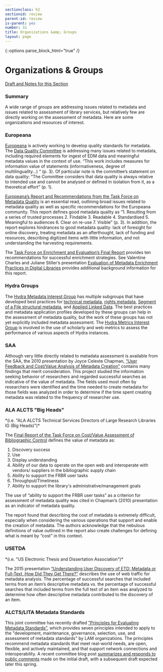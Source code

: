 ```yaml
---
sectionclass: h2
sectionid: review
parent-id: review
is-parent: yes
number: 31
title: Organizations &amp; Groups
layout: page
---
```


   {::options parse_block_html="true" /}

# Organizations &amp; Groups

[Draft and Notes for this Section](https://docs.google.com/document/d/1rk6TThrSqpLNk-L0JgR3lk5b_M3M8n5xM2xggKHYVUw/edit#heading=h.ur4v6u3nkorp)

<h3>Summary</h3>

A wide range of groups are addressing issues related to metadata and issues related to assessment of library services, but relatively few are directly working on the assessment of metadata. Here are some organizations and resources of interest.

<h3>Europeana</h3>

[Europeana](http://pro.europeana.eu/) is actively working to develop quality standards for metadata. The [Data Quality Committee](http://pro.europeana.eu/page/data-quality-committee) is addressing many issues related to metadata, including required elements for ingest of EDM data and meaningful metadata values in the context of use. “This work includes measures for information value of statements (informativeness, degree of multilinguality...) “ (p. 3). Of particular note is the committee’s statement on data quality: “The Committee considers that data quality is always relative to intended use and cannot be analysed or defined in isolation from it, as a theoretical effort” (p. 1).

[Europeana’s Report and Recommendations from the Task Force on Metadata Quality](http://pro.europeana.eu/files/Europeana_Professional/Publications/Metadata%20Quality%20Report.pdf) is an essential read, outlining broad issues related to metadata quality as well as specific recommendations for the Europeana community. This report defines good metadata quality as “1. Resulting from a series of trusted processes 2. Findable 3. Readable 4. Standardised 5. Meaningful to audiences 6. Clear on re-use 7. Visible” (p. 3). In addition, the report explores hindrances to good metadata quality: lack of foresight for online discovery, treating metadata as an afterthought, lack of funding and resources, describing digitized items with little information, and not understanding the harvesting requirements.

The [Task Force on Enrichment and Evaluation’s Final Report](http://pro.europeana.eu/files/Europeana_Professional/EuropeanaTech/EuropeanaTech_taskforces/Enrichment_Evaluation/FinalReport_EnrichmentEvaluation_102015.pdf) provides ten recommendations for successful enrichment strategies. See Valentine Charles and Juliane Stiller’s presentation [Evaluation of Metadata Enrichment Practices in Digital Libraries](https://www.youtube.com/watch?v=U90Ajgjk6ic) provides additional background information for this report.

<h3>Hydra Groups</h3>

The [Hydra Metadata Interest Group](https://wiki.duraspace.org/display/hydra/Hydra+Metadata+Interest+Group) has multiple subgroups that have developed best practices for [technical metadata](https://wiki.duraspace.org/display/hydra/Technical+Metadata+Application+Profile), [rights metadata](https://wiki.duraspace.org/display/hydra/Rights+Metadata+Recommendation), [Segment of a File structural metadata](https://wiki.duraspace.org/display/hydra/Rights+Metadata+Recommendation), and [Applied Linked Data](https://wiki.duraspace.org/display/hydra/Applied+Linked+Data+Working+Group). The best practices and metadata application profiles developed by these groups can help in the assessment of metadata quality, but the work of these groups has not yet explicitly included metadata assessment.  The [Hydra Metrics Interest Group](https://wiki.duraspace.org/display/hydra/Hydra+Metrics+Interest+Group) is involved in the use of scholarly and web metrics to assess the performance of various aspects of Hydra instances.

<h3>SAA</h3>

Although very little directly related to metadata assessment is available from the SAA, the 2010 presentation by Joyce Celeste Chapman, [“User Feedback and Cost/Value Analysis of Metadata Creation”](http://www2.archivists.org/sites/all/files/saa_description_presentation_2010_chapman.pdf) contains many findings that merit consideration. This project studied the information seeking behavior of researchers and regarded successful searches as indicative of the value of metadata. The fields used most often by researchers were identified and the time needed to create metadata for those fields was analyzed in order to determine if the time spent creating metadata was related to the frequency of researcher use.

<h3>ALA ALCTS "Big Heads"</h3>
*(i.e. "ALA ALCTS Technical Services Directors of Large Research Libraries IG (Big Heads)")*

The [Final Report of the Task Force on Cost/Value Assessment of Bibliographic Control](http://connect.ala.org/files/7981/costvaluetaskforcereport2010_06_18_pdf_77542.pdf) defines the value of metadata as:

1. Discovery success
2. Use
3. Display understanding
4. Ability of our data to operate on the open web and interoperate with vendors/ suppliers in the bibliographic supply chain
5. Ability to support the FRBR user tasks
6. Throughput/Timeliness
7. Ability to support the library's administrative/management goals

The use of “ability to support the FRBR user tasks” as a criterion for assessment of metadata quality was cited in Chapman’s (2010) presentation as an indicator of metadata quality.

The report found that describing the cost of metadata is extremely difficult, especially when considering the various operations that support and enable the creation of metadata. The authors acknowledge that the nebulous definitions of value outlined in the report also create challenges for defining what is meant by “cost” in this context.

<h3>USETDA</h3>
*(i.e. "US Electronic Thesis and Dissertation Association")*

The 2015 presentation [“Understanding User Discovery of ETD: Metadata or Full-Text, How Did They Get There?”](http://digital.library.unt.edu/ark:/67531/metadc725793/) describes the use of web traffic for metadata analysis. The percentage of successful searches that included terms from an item’s descriptive metadata vs. the percentage of successful searches that included terms from the full text of an item was analyzed to determine how often descriptive metadata contributed to the discovery of an item.

<h3>ALCTS/LITA Metadata Standards</h3>

This joint committee has recently drafted ["Principles for Evaluating Metadata Standards"](http://metaware.buzz/2015/10/27/draft-principles-for-evaluating-metadata-standards/), which provides seven principles intended to apply to the "development, maintenance, governance, selection, use, and assessment of metadata standards" by LAM organizations. The principles recommend metadata standards that meet real-world needs, are open, flexible, and actively maintained, and that support network connections and interoperability. A recent committee blog post [summarizes and responds to public comments](http://metaware.buzz/2016/04/18/summary-of-comments-received-on-msc-principles-for-evaluating-metadata-standards/) made on the initial draft, with a subsequent draft expected later this spring.
